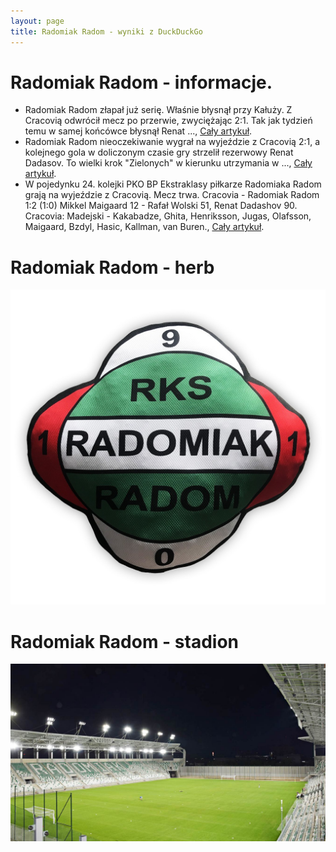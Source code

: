 ```yaml
---
layout: page
title: Radomiak Radom - wyniki z DuckDuckGo
---
```

# Radomiak Radom - informacje.
  * Radomiak Radom złapał już serię. Właśnie błysnął przy Kałuży. Z Cracovią odwrócił mecz po przerwie, zwyciężając 2:1. Tak jak tydzień temu w samej końcówce błysnął Renat ..., [Cały artykuł](https://gol24.pl/skrot-meczu-radomiak-radom-cracovia-12-wolski-plus-dadasov-rowna-sie-trzy-punkty/ar/c2-19083887).
  * Radomiak Radom nieoczekiwanie wygrał na wyjeździe z Cracovią 2:1, a kolejnego gola w doliczonym czasie gry strzelił rezerwowy Renat Dadasov. To wielki krok "Zielonych" w kierunku utrzymania w ..., [Cały artykuł](https://sportowefakty.wp.pl/pilka-nozna/1176820/szok-w-krakowie-radomiak-zlapal-tlen).
  * W pojedynku 24. kolejki PKO BP Ekstraklasy piłkarze Radomiaka Radom grają na wyjeździe z Cracovią. Mecz trwa. Cracovia - Radomiak Radom 1:2 (1:0) Mikkel Maigaard 12 - Rafał Wolski 51, Renat Dadashov 90. Cracovia: Madejski - Kakabadze, Ghita, Henriksson, Jugas, Olafsson, Maigaard, Bzdyl, Hasic, Kallman, van Buren., [Cały artykuł](https://rksradomiak.pl/artykul-6461-dzien_meczowy__gramy_z_cracovia__live_.html).

# Radomiak Radom - herb
  ![herb](radomiak_radom_herb.jpg)

# Radomiak Radom - stadion
  ![stadion](radomiak_radom_stadion.jpg)